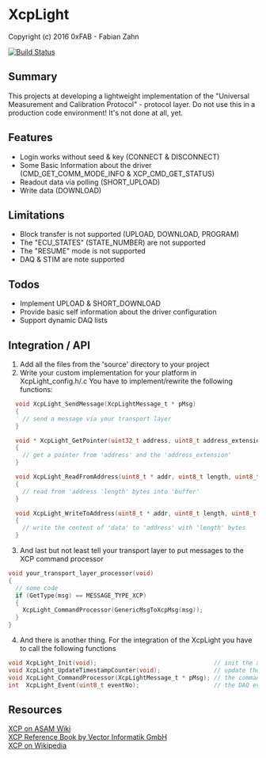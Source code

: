 # XcpLight
Copyright (c) 2016 0xFAB - Fabian Zahn   

[![Build Status](https://travis-ci.org/farrrb/XcpLight.svg?branch=master)](https://travis-ci.org/farrrb/XcpLight)

## Summary
This projects at developing a lightweight implementation of the "Universal Measurement and Calibration Protocol" - protocol layer. Do not use this in a production code environment! It's not done at all, yet.

## Features
- Login works without seed & key (CONNECT & DISCONNECT)
- Some Basic Information about the driver (CMD_GET_COMM_MODE_INFO & XCP_CMD_GET_STATUS)
- Readout data via polling (SHORT_UPLOAD)
- Write data (DOWNLOAD)

## Limitations
- Block transfer is not supported (UPLOAD, DOWNLOAD, PROGRAM)
- The "ECU_STATES" (STATE_NUMBER) are not supported
- The "RESUME" mode is not supported
- DAQ & STIM are note supported

## Todos
- Implement UPLOAD & SHORT_DOWNLOAD
- Provide basic self information about the driver configuration
- Support dynamic DAQ lists

## Integration / API
1. Add all the files from the 'source' directory to your project
2. Write your custom implementation for your platform in XcpLight_config.h/.c 
   You have to implement/rewrite the following functions:

```C
  void XcpLight_SendMessage(XcpLightMessage_t * pMsg)
  {
    // send a message via your transport layer
  }

  void * XcpLight_GetPointer(uint32_t address, uint8_t address_extension)
  {
    // get a pointer from 'address' and the 'address_extension'
  }

  void XcpLight_ReadFromAddress(uint8_t * addr, uint8_t length, uint8_t * buffer)
  {
    // read from 'address 'length' bytes into 'buffer'
  }

  void XcpLight_WriteToAddress(uint8_t * addr, uint8_t length, uint8_t * data)
  {
    // write the content of 'data' to 'address' with 'length' bytes
  }
```

3. And last but not least tell your transport layer to put messages to the XCP command processor

```C
void your_transport_layer_processor(void)
{
  // some code
  if (GetType(msg) == MESSAGE_TYPE_XCP)
  {
    XcpLight_CommandProcessor(GenericMsgToXcpMsg(msg));
  }
}
```

4. And there is another thing. For the integration of the XcpLight you have to call the following functions 

```C 
void XcpLight_Init(void);                                 // init the xcp command processor - obviously called once at system startup
void XcpLight_UpdateTimestampCounter(void);               // update the timestamp counter - call this every 1 ms
void XcpLight_CommandProcessor(XcpLightMessage_t * pMsg); // the command processor - as mentioned above
int  XcpLight_Event(uint8_t eventNo);                     // the DAQ events (not supported yet) - you don't have to call that
```

## Resources
[XCP on ASAM Wiki](https://wiki.asam.net/display/STANDARDS/ASAM+MCD-1+XCP)   
[XCP Reference Book by Vector Informatik GmbH](https://vector.com/vi_xcp-book_en.html)   
[XCP on Wikipedia](https://en.wikipedia.org/wiki/XCP_(protocol))   
